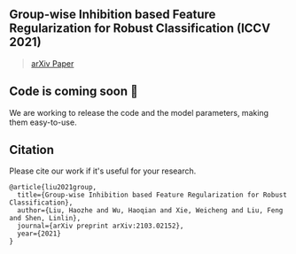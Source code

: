 ## Group-wise Inhibition based Feature Regularization for Robust Classification (ICCV 2021)
> [arXiv Paper](https://arxiv.org/abs/2103.02152)

## Code is coming soon 😬
We are working to release the code and the model parameters, making them easy-to-use.


## Citation
Please cite our work if it's useful for your research.
```
@article{liu2021group,
  title={Group-wise Inhibition based Feature Regularization for Robust Classification},
  author={Liu, Haozhe and Wu, Haoqian and Xie, Weicheng and Liu, Feng and Shen, Linlin},
  journal={arXiv preprint arXiv:2103.02152},
  year={2021}
}
```
